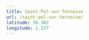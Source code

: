 ```yaml
---
title: Saint-Pol-sur-Ternoise
url: /saint-pol-sur-ternoise/
latitude: 50.382
longitude: 2.337
---
```

